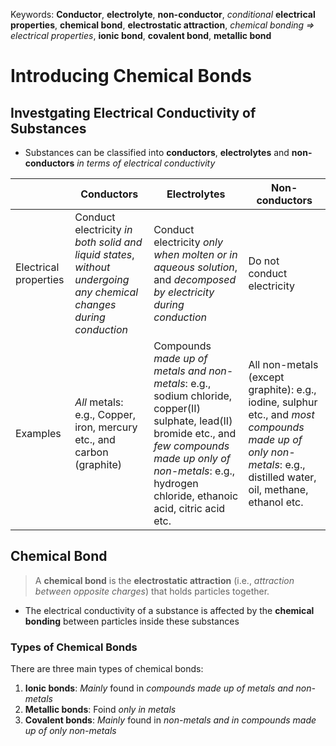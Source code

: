 Keywords: **Conductor**, **electrolyte**, **non-conductor**, *conditional* **electrical properties**, **chemical bond**, **electrostatic attraction**, *chemical bonding ⇒ electrical properties*, **ionic bond**, **covalent bond**, **metallic bond**

# Introducing Chemical Bonds

## Investgating Electrical Conductivity of Substances

- Substances can be classified into **conductors**, **electrolytes** and **non-conductors** *in terms of electrical conductivity*

|                       | Conductors                                                   | Electrolytes                                                 | Non-conductors                                               |
| --------------------- | ------------------------------------------------------------ | ------------------------------------------------------------ | ------------------------------------------------------------ |
| Electrical properties | Conduct electricity *in both solid and liquid states*, *without undergoing any chemical changes during conduction* | Conduct electricity *only when molten or in aqueous solution*, and *decomposed by electricity during conduction* | Do not conduct electricity                                   |
| Examples              | *All* metals: e.g., Copper, iron, mercury etc., and carbon (graphite) | Compounds *made up of metals and non-metals*: e.g., sodium chloride, copper(II) sulphate, lead(II) bromide etc., and *few compounds made up only of non-metals*: e.g., hydrogen chloride, ethanoic acid, citric acid etc. | All non-metals (except graphite): e.g., iodine, sulphur etc., and *most compounds made up of only non-metals*: e.g., distilled water, oil, methane, ethanol etc. |

## Chemical Bond

> A **chemical bond** is the **electrostatic attraction** (i.e., *attraction between opposite charges*) that holds particles together.

- The electrical conductivity of a substance is affected by the **chemical bonding** between particles inside these substances

### Types of Chemical Bonds

There are three main types of chemical bonds:

1. **Ionic bonds**: *Mainly* found in *compounds made up of metals and non-metals*
2. **Metallic bonds**: Foind *only in metals*
3. **Covalent bonds**: *Mainly* found in *non-metals and in compounds made up of only non-metals*

